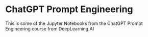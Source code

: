 # ChatGPT Prompt Engineering
This is some of the Jupyter Notebooks from the ChatGPT Prompt Engineering course from DeepLearning.AI